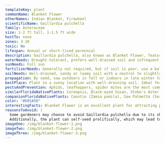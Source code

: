 ```yaml
---
templateKey: plant
commonName: Blanket Flower
otherNames: Indian Blanket, Firewheel
scientificName: Gaillardia pulchella
family: Asteraceae
size: 1-2 ft tall, 1-1.5 ft wide
hostTo: none
zones: 3-10
toxic: No
lifespan: Annual or short-lived perennial
description: Gaillardia pulchella, also known as Blanket Flower, features vibrant, daisy-like red and yellow flowers on an upright plant with hairy, lance-shaped leaves. Blooming throughout the summer, it attracts pollinators and adds color to the garden.
waterNeeds: Drought-tolerant, prefers well-drained soil and infrequent watering once established
sunNeeds: Full sun
fertilizerNeeds: Generally not required, but if soil is poor, use a balanced, slow-release fertilizer in spring
soilNeeds: Well-drained, sandy or loamy soil with a neutral to slightly alkaline pH
propagation: By seed, sow outdoors in fall or indoors in late winter to early spring. Seeds should germinate within 2-3 weeks
bestPlace: Plant in a sunny location with well-draining soil. Ideal for butterfly or pollinator gardens, wildflower meadows, or as a border plant. In Florida, consider planting near other native drought-tolerant plants to create a cohesive, low-maintenance garden
pestsAndPrevention: Aphids, leafhoppers, spider mites are the most common pests. To control them, use insecticidal soap, neem oil, or simply remove the pests by hand. Encourage beneficial insects, such as ladybugs, to help with natural pest control
similarFloridaNativePlants: Coreopsis, Black-eyed Susan, Stoke's Aster
companionFloridaNativePlants: Coontie (Zamia pumila), Saw Palmetto (Serenoa repens), Sand Cordgrass (Spartina bakeri)
color: "#E05A50"
interestingFacts: Blanket Flower is an excellent plant for attracting pollinators, including bees and butterflies, which can help promote a healthy ecosystem in your garden.  Gaillardia pulchella is also known for its hardiness and ability to thrive in a variety of soil conditions, making it a low-maintenance option for gardeners.
reasonsToAvoid: |
  Some gardeners may choose to avoid Gaillardia pulchella due to its short lifespan as an annual or short-lived perennial. This means that the plant will need to be replaced more frequently than other longer-lived perennials.
  Additionally, the plant can self-seed prolifically, which may lead to it spreading more than desired in some garden settings.
imageOne: /img/blanket-flower-1.png
imageTwo: /img/blanket-flower-2.png
imageThree: /img/blanket-flower-3.png
---
```


